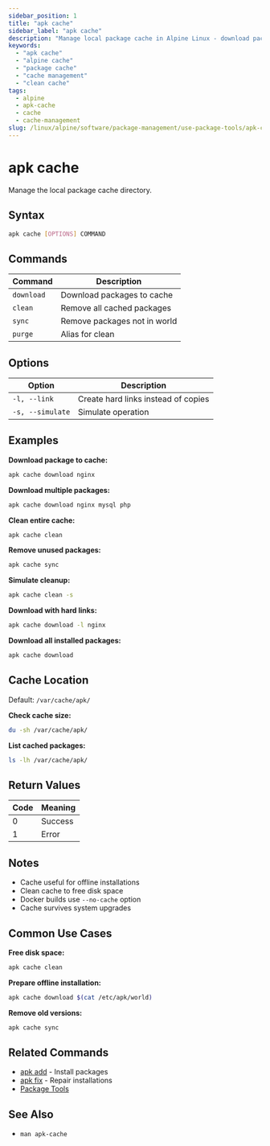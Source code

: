 ```yaml
---
sidebar_position: 1
title: "apk cache"
sidebar_label: "apk cache"
description: "Manage local package cache in Alpine Linux - download packages, clean cache, and synchronize cached packages with apk cache command."
keywords:
  - "apk cache"
  - "alpine cache"
  - "package cache"
  - "cache management"
  - "clean cache"
tags:
  - alpine
  - apk-cache
  - cache
  - cache-management
slug: /linux/alpine/software/package-management/use-package-tools/apk-cache
---
```


# apk cache

Manage the local package cache directory.

## Syntax

```bash
apk cache [OPTIONS] COMMAND
```

## Commands

| Command | Description |
|---------|-------------|
| `download` | Download packages to cache |
| `clean` | Remove all cached packages |
| `sync` | Remove packages not in world |
| `purge` | Alias for clean |

## Options

| Option | Description |
|--------|-------------|
| `-l, --link` | Create hard links instead of copies |
| `-s, --simulate` | Simulate operation |

## Examples

**Download package to cache:**
```bash
apk cache download nginx
```

**Download multiple packages:**
```bash
apk cache download nginx mysql php
```

**Clean entire cache:**
```bash
apk cache clean
```

**Remove unused packages:**
```bash
apk cache sync
```

**Simulate cleanup:**
```bash
apk cache clean -s
```

**Download with hard links:**
```bash
apk cache download -l nginx
```

**Download all installed packages:**
```bash
apk cache download
```

## Cache Location

Default: `/var/cache/apk/`

**Check cache size:**
```bash
du -sh /var/cache/apk/
```

**List cached packages:**
```bash
ls -lh /var/cache/apk/
```

## Return Values

| Code | Meaning |
|------|---------|
| 0 | Success |
| 1 | Error |

## Notes

- Cache useful for offline installations
- Clean cache to free disk space
- Docker builds use `--no-cache` option
- Cache survives system upgrades

## Common Use Cases

**Free disk space:**
```bash
apk cache clean
```

**Prepare offline installation:**
```bash
apk cache download $(cat /etc/apk/world)
```

**Remove old versions:**
```bash
apk cache sync
```

## Related Commands

- [apk add](../install-packages) - Install packages
- [apk fix](./apk-fix) - Repair installations
- [Package Tools](./)

## See Also

- `man apk-cache`